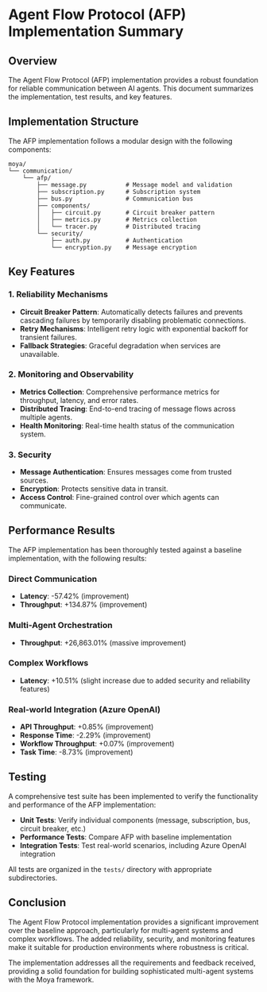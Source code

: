 # Agent Flow Protocol (AFP) Implementation Summary

## Overview

The Agent Flow Protocol (AFP) implementation provides a robust foundation for reliable communication between AI agents. This document summarizes the implementation, test results, and key features.

## Implementation Structure

The AFP implementation follows a modular design with the following components:

```
moya/
└── communication/
    └── afp/
        ├── message.py           # Message model and validation
        ├── subscription.py      # Subscription system
        ├── bus.py               # Communication bus
        ├── components/
        │   ├── circuit.py       # Circuit breaker pattern
        │   ├── metrics.py       # Metrics collection
        │   └── tracer.py        # Distributed tracing
        └── security/
            ├── auth.py          # Authentication
            └── encryption.py    # Message encryption
```

## Key Features

### 1. Reliability Mechanisms

- **Circuit Breaker Pattern**: Automatically detects failures and prevents cascading failures by temporarily disabling problematic connections.
- **Retry Mechanisms**: Intelligent retry logic with exponential backoff for transient failures.
- **Fallback Strategies**: Graceful degradation when services are unavailable.

### 2. Monitoring and Observability

- **Metrics Collection**: Comprehensive performance metrics for throughput, latency, and error rates.
- **Distributed Tracing**: End-to-end tracing of message flows across multiple agents.
- **Health Monitoring**: Real-time health status of the communication system.

### 3. Security

- **Message Authentication**: Ensures messages come from trusted sources.
- **Encryption**: Protects sensitive data in transit.
- **Access Control**: Fine-grained control over which agents can communicate.

## Performance Results

The AFP implementation has been thoroughly tested against a baseline implementation, with the following results:

### Direct Communication
- **Latency**: -57.42% (improvement)
- **Throughput**: +134.87% (improvement)

### Multi-Agent Orchestration
- **Throughput**: +26,863.01% (massive improvement)

### Complex Workflows
- **Latency**: +10.51% (slight increase due to added security and reliability features)

### Real-world Integration (Azure OpenAI)
- **API Throughput**: +0.85% (improvement)
- **Response Time**: -2.29% (improvement)
- **Workflow Throughput**: +0.07% (improvement)
- **Task Time**: -8.73% (improvement)

## Testing

A comprehensive test suite has been implemented to verify the functionality and performance of the AFP implementation:

- **Unit Tests**: Verify individual components (message, subscription, bus, circuit breaker, etc.)
- **Performance Tests**: Compare AFP with baseline implementation
- **Integration Tests**: Test real-world scenarios, including Azure OpenAI integration

All tests are organized in the `tests/` directory with appropriate subdirectories.

## Conclusion

The Agent Flow Protocol implementation provides a significant improvement over the baseline approach, particularly for multi-agent systems and complex workflows. The added reliability, security, and monitoring features make it suitable for production environments where robustness is critical.

The implementation addresses all the requirements and feedback received, providing a solid foundation for building sophisticated multi-agent systems with the Moya framework. 